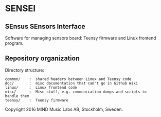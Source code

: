 # SENSEI
## SEnsus SEnsors Interface

Software for managing sensors board: Teensy firmware and Linux frontend program.

## Repository organization

Directory structure:

```
common/    :  shared headers between Linux and Teensy code
doc/       :  misc documentation that can't go in Github Wiki
linux/     :  Linux frontend code
misc/      :  Misc stuff, e.g. communication dumps and scripts to handle them
teensy/    :  Teensy firmware
```

Copyright 2016 MIND Music Labs AB, Stockholm, Sweden.
